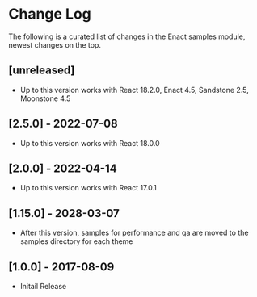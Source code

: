 # Change Log

The following is a curated list of changes in the Enact samples module, newest changes on the top.

## [unreleased]

- Up to this version works with React 18.2.0, Enact 4.5, Sandstone 2.5, Moonstone 4.5

## [2.5.0] - 2022-07-08

- Up to this version works with React 18.0.0

## [2.0.0] - 2022-04-14

- Up to this version works with React 17.0.1  

## [1.15.0] - 2028-03-07

- After this version, samples for performance and qa are moved to the samples directory for each theme  

## [1.0.0] - 2017-08-09

- Initail Release
